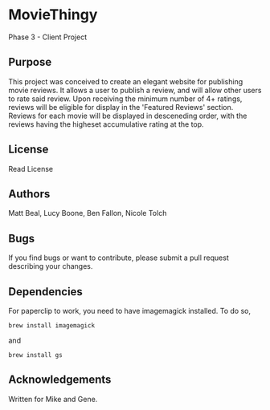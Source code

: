 # MovieThingy
Phase 3 - Client Project

## Purpose
This project was conceived to create an elegant website for publishing movie reviews. It allows a user to publish a review, and will allow other users to rate said review. Upon receiving the minimum number of 4+ ratings, reviews will be eligible for display in the 'Featured Reviews' section. Reviews for each movie will be displayed in desceneding order, with the reviews having the higheset accumulative rating at the top.

## License
Read License

## Authors
Matt Beal, Lucy Boone, Ben Fallon, Nicole Tolch

## Bugs
If you find bugs or want to contribute, please submit a pull request describing your changes.

## Dependencies
For paperclip to work, you need to have imagemagick installed. To do so,

```
brew install imagemagick
```
and
```
brew install gs
```

## Acknowledgements
Written for Mike and Gene.
